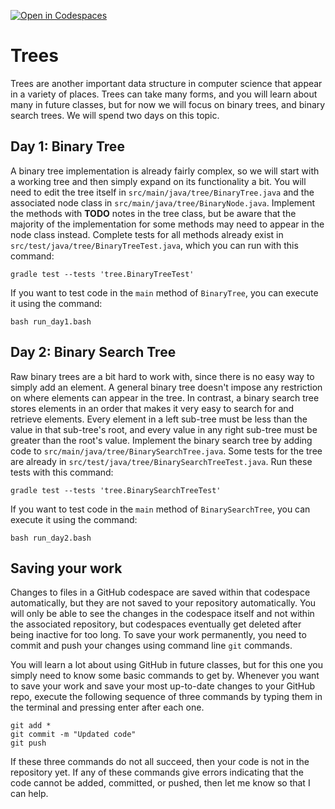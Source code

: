 [![Open in Codespaces](https://classroom.github.com/assets/launch-codespace-7f7980b617ed060a017424585567c406b6ee15c891e84e1186181d67ecf80aa0.svg)](https://classroom.github.com/open-in-codespaces?assignment_repo_id=14813283)
# Trees

Trees are another important data structure in computer science that appear in a variety of places. Trees can take many forms, and you will learn about many in future classes, but for now we will focus on binary trees, and binary search trees. We will spend two days on this topic.

## Day 1: Binary Tree

A binary tree implementation is already fairly complex, so we will start with a working tree and then simply expand on its functionality a bit. You will need to edit the tree itself in `src/main/java/tree/BinaryTree.java` and the associated node class in `src/main/java/tree/BinaryNode.java`. Implement the methods with **TODO** notes in the tree class, but be aware that the majority of the implementation for some methods may need to appear in the node class instead. Complete tests for all methods already exist in `src/test/java/tree/BinaryTreeTest.java`, which you can run with this command:
```
gradle test --tests 'tree.BinaryTreeTest'
```
If you want to test code in the `main` method of `BinaryTree`, you can execute it using the command:
```
bash run_day1.bash
```

## Day 2: Binary Search Tree

Raw binary trees are a bit hard to work with, since there is no easy way to simply add an element. A general binary tree doesn't impose any restriction on where elements can appear in the tree. In contrast, a binary search tree stores elements in an order that makes it very easy to search for and retrieve elements. Every element in a left sub-tree must be less than the value in that sub-tree's root, and every value in any right sub-tree must be greater than the root's value. Implement the binary search tree by adding code to `src/main/java/tree/BinarySearchTree.java`. Some tests for the tree are already in `src/test/java/tree/BinarySearchTreeTest.java`. Run these tests with this command:
```
gradle test --tests 'tree.BinarySearchTreeTest'
```
If you want to test code in the `main` method of `BinarySearchTree`, you can execute it using the command:
```
bash run_day2.bash
```

## Saving your work

Changes to files in a GitHub codespace are saved within that codespace automatically, but they are not saved to your repository automatically. You will only be able to see the changes in the codespace itself and not within the associated repository, but codespaces eventually get deleted after being inactive for too long. To save your work permanently, you need to commit and push your changes using command line `git` commands. 

You will learn a lot about using GitHub in future classes, but for this one you simply need to know some basic commands to get by. Whenever you want to save your work and save your most up-to-date changes to your GitHub repo, execute the following sequence of three commands by typing them in the terminal and pressing enter after each one.

```
git add *
git commit -m "Updated code"
git push
```

If these three commands do not all succeed, then your code is not in the repository yet. If any of these commands give errors indicating that the code cannot be added, committed, or pushed, then let me know so that I can help.